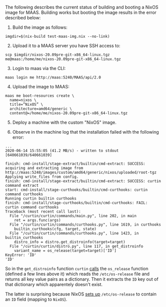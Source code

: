 The following describes the current status of building and booting a
NixOS image for MAAS. Building works but booting the image results in
the error described below:

1. Build the image as follows:
```
imgdir=$(nix-build test-maas-img.nix --no-link)
```

2. Upload it to a MAAS server you have SSH access to:
```
scp $imgdir/nixos-20.09pre-git-x86_64-linux.tgz  me@maas:/home/me/nixos-20.09pre-git-x86_64-linux.tgz
```

3. Login to maas via the CLI:
```
maas login me http://maas:5240/MAAS/api/2.0
```

4. Upload the image to MAAS:
```
maas me boot-resources create \
  name=nixos \
  title=”NixOS” \
  architecture=amd64/generic \
  content@=/home/me/nixos-20.09pre-git-x86_64-linux.tgz
```

5. Deploy a machine with the custom "NixOS" image.

6. Observe in the machine log that the installation failed with the
   following error:

```
...
2020-06-14 15:55:05 (41.2 MB/s) - written to stdout [640661039/640661039]

finish: cmd-install/stage-extract/builtin/cmd-extract: SUCCESS: acquiring and extracting image from http://maas:5248/images/custom/amd64/generic/nixos/uploaded/root-tgz
Applying write_files from config.
finish: cmd-install/stage-extract/builtin/cmd-extract: SUCCESS: curtin command extract
start: cmd-install/stage-curthooks/builtin/cmd-curthooks: curtin command curthooks
Running curtin builtin curthooks
finish: cmd-install/stage-curthooks/builtin/cmd-curthooks: FAIL: curtin command curthooks
Traceback (most recent call last):
  File "/curtin/curtin/commands/main.py", line 202, in main
    ret = args.func(args)
  File "/curtin/curtin/commands/curthooks.py", line 1619, in curthooks
    builtin_curthooks(cfg, target, state)
  File "/curtin/curtin/commands/curthooks.py", line 1423, in builtin_curthooks
    distro_info = distro.get_distroinfo(target=target)
  File "/curtin/curtin/distro.py", line 117, in get_distroinfo
    variant_name = os_release(target=target)['ID']
KeyError: 'ID'
'ID'
```

   So in the `get_distroinfo` function `curtin`
   [calls](https://github.com/canonical/curtin/blob/7310b4fe614651640aecfe1cea67a0a5a1594224/curtin/distro.py#L117)
   the `os_release` function (defined a few lines above it) which
   reads the `/etc/os-release` file and returns all key value pairs
   as a dictionary. Then it extracts the `ID` key out of that
   dictionary which apparentely doesn't exist.

   The latter is surprising because NixOS
   [sets up](https://github.com/NixOS/nixpkgs/blob/47a18b58b2f5c81e0d59e3a2b91d4a9c744870d2/nixos/modules/misc/version.nix#L105)
   `/etc/os-release` to contain an `ID` field (mapping to `NixOS`).
